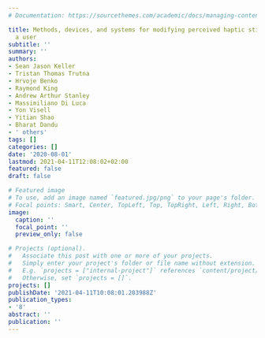 ```yaml
---
# Documentation: https://sourcethemes.com/academic/docs/managing-content/

title: Methods, devices, and systems for modifying perceived haptic stimulations on
  a user
subtitle: ''
summary: ''
authors:
- Sean Jason Keller
- Tristan Thomas Trutna
- Hrvoje Benko
- Raymond King
- Andrew Arthur Stanley
- Massimiliano Di Luca
- Yon Visell
- Yitian Shao
- Bharat Dandu
- ' others'
tags: []
categories: []
date: '2020-08-01'
lastmod: 2021-04-11T12:08:02+02:00
featured: false
draft: false

# Featured image
# To use, add an image named `featured.jpg/png` to your page's folder.
# Focal points: Smart, Center, TopLeft, Top, TopRight, Left, Right, BottomLeft, Bottom, BottomRight.
image:
  caption: ''
  focal_point: ''
  preview_only: false

# Projects (optional).
#   Associate this post with one or more of your projects.
#   Simply enter your project's folder or file name without extension.
#   E.g. `projects = ["internal-project"]` references `content/project/deep-learning/index.md`.
#   Otherwise, set `projects = []`.
projects: []
publishDate: '2021-04-11T10:08:01.203988Z'
publication_types:
- '8'
abstract: ''
publication: ''
---
```

